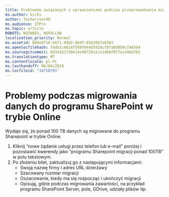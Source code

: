 ```yaml
---
title: Problemów związanych z uprawnieniami podczas przeprowadzania migracji
ms.author: kirks
author: Techwriter40
ms.audience: ITPro
ms.topic: article
ROBOTS: NOINDEX, NOFOLLOW
localization_priority: Normal
ms.assetid: 686e8f18-b871-4dd2-864f-8562947ab583
ms.openlocfilehash: fddb1c6814f598f044dfd2dcf8fa8d899cf46504
ms.sourcegitcommit: 6d341637dbb14e90726a1ce1d68f077ace9bb765
ms.translationtype: MT
ms.contentlocale: pl-PL
ms.lasthandoff: 06/04/2019
ms.locfileid: "34718791"
---
```

# <a name="issues-while-migrating-data-to-sharepoint-online"></a>Problemy podczas migrowania danych do programu SharePoint w trybie Online

<p>Wydaje się, że ponad 100 TB danych są migrowane do programu Sharepoint w trybie Online.</p> <ol> <li>Kliknij &ldquo;nowe żądanie usługi przez telefon lub e-mail&rdquo; poniżej i pozostawić kwerendy jako &ldquo;programu Sharepoint migracji ponad 100TB&rdquo; w polu tekstowym.</li> <li>Po złożeniu bilet, zaktualizuj go z następującymi informacjami: <ul> <li>Swoją nazwę firmy i adres URL dzierżawy</li> <li>Szacowany rozmiar migracji</li> <li>Oszacowanie, kiedy ma się rozpocząć i ukończyć migracji</li> <li>Opisują, gdzie podczas migrowania zawartości, na przykład programu SharePoint Server, pole, GDrive, udziały plików itp.</li> </ul> </li> </ol>


  

